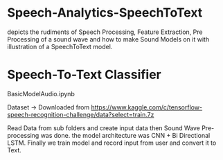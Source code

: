 # Speech-Analytics-SpeechToText
depicts the rudiments of Speech Processing, Feature Extraction, Pre Processing of a sound wave and how to make Sound Models on it with illustration of a SpeechToText model.



# Speech-To-Text Classifier
BasicModelAudio.ipynb


Dataset -> Downloaded from  https://www.kaggle.com/c/tensorflow-speech-recognition-challenge/data?select=train.7z

Read Data from sub folders and create input data then Sound Wave Pre-processing was done. the model architecture was CNN + Bi Directional LSTM.
Finally we train model and record input from user and convert it to Text.


